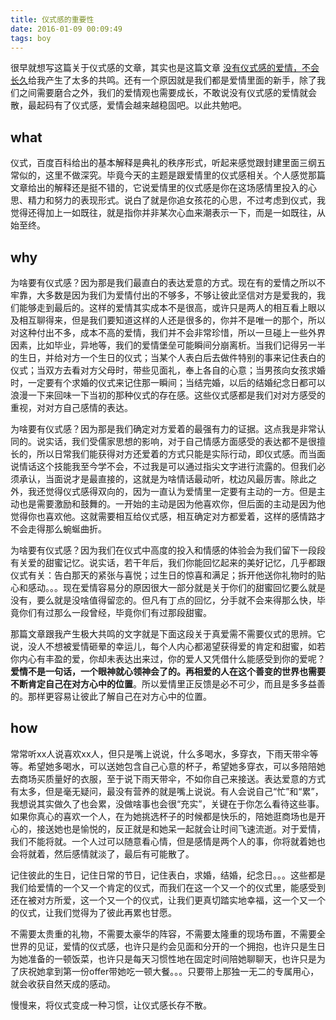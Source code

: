 ```yaml
---
title: 仪式感的重要性
date: 2016-01-09 00:09:49
tags: boy
---
```

很早就想写这篇关于仪式感的文章，其实也是这篇文章 [没有仪式感的爱情，不会长久](https://mp.weixin.qq.com/s?__biz=MzAxMjIwMjgxOQ==&mid=402019022&idx=1&sn=a6a1270ead318b8b1797365c55296398&scene=1&srcid=0#wechat_redirect)给我产生了太多的共鸣。还有一个原因就是我们都是爱情里面的新手，除了我们之间需要磨合之外，我们的爱情观也需要成长，不敢说没有仪式感的爱情就会散，最起码有了仪式感，爱情会越来越稳固吧。以此共勉吧。

<!-- more -->

## what
仪式，百度百科给出的基本解释是典礼的秩序形式，听起来感觉跟封建里面三纲五常似的，这里不做深究。毕竟今天的主题是跟爱情里的仪式感相关。个人感觉那篇文章给出的解释还是挺不错的，它说爱情里的仪式感是你在这场感情里投入的心思、精力和努力的表现形式。说白了就是你追女孩花的心思，不过考虑到仪式，我觉得还得加上一如既往，就是指你并非某次心血来潮表示一下，而是一如既往，从始至终。

## why
为啥要有仪式感？因为那是我们最直白的表达爱意的方式。现在有的爱情之所以不牢靠，大多数是因为我们为爱情付出的不够多，不够让彼此坚信对方是爱我的，我们能够走到最后的。这样的爱情其实成本不是很高，或许只是两人的相互看上眼以及相互聊得来，但是我们要知道这样的人还是很多的，你并不是唯一的那个，所以对这种付出不多，成本不高的爱情，我们并不会非常珍惜，所以一旦碰上一些外界因素，比如毕业，异地等，我们的爱情堡垒可能瞬间分崩离析。当我们记得另一半的生日，并给对方一个生日的仪式；当某个人表白后去做件特别的事来记住表白的仪式；当双方去看对方父母时，带些见面礼，奉上各自的心意；当男孩向女孩求婚时，一定要有个求婚的仪式来记住那一瞬间；当结完婚，以后的结婚纪念日都可以浪漫一下来回味一下当初的那种仪式的存在感。这些仪式感都是我们对对方感受的重视，对对方自己感情的表达。


为啥要有仪式感？因为那是我们确定对方爱着的最强有力的证据。这点我是非常认同的。说实话，我们受儒家思想的影响，对于自己情感方面感受的表达都不是很擅长的，所以日常我们能获得对方还爱着的方式只能是实际行动，即仪式感。而当面说情话这个技能我至今学不会，不过我是可以通过指尖文字进行流露的。但我们必须承认，当面说才是最直接的，这就是为啥情话最动听，枕边风最厉害。除此之外，我还觉得仪式感得双向的，因为一直认为爱情里一定要有主动的一方。但是主动也是需要激励和鼓舞的。一开始的主动是因为他喜欢你，但后面的主动是因为他觉得你也喜欢他。这就需要相互给仪式感，相互确定对方都爱着，这样的感情路才不会走得那么蜿蜒曲折。


为啥要有仪式感？因为我们在仪式中高度的投入和情感的体验会为我们留下一段段有关爱的甜蜜记忆。说实话，若干年后，我们你能回忆起来的美好记忆，几乎都跟仪式有关：告白那天的紧张与喜悦；过生日的惊喜和满足；拆开他送你礼物时的贴心和感动。。。现在爱情容易分的原因很大一部分就是关于你们的甜蜜回忆要么就是没有，要么就是没啥值得留恋的。但凡有丁点的回忆，分手就不会来得那么快，毕竟你们有过那么一段曾经，毕竟你们有过那段甜蜜。


那篇文章跟我产生极大共鸣的文字就是下面这段关于真爱需不需要仪式的思辨。它说，没人不想被爱情砸晕的幸运儿，每个人内心都渴望获得爱的肯定和甜蜜，如若你内心有丰盈的爱，你却未表达出来过，你的爱人又凭借什么能感受到你的爱呢？**爱情不是一句话，一个眼神就心领神会了的。再相爱的人在这个善变的世界也需要不断肯定自己在对方心中的位置**。所以爱情里正反馈是必不可少，而且是多多益善的。那样更容易让彼此了解自己在对方心中的位置。

## how
常常听xx人说喜欢xx人，但只是嘴上说说，什么多喝水，多穿衣，下雨天带伞等等。希望她多喝水，可以送她包含自己心意的杯子，希望她多穿衣，可以多陪陪她去商场买质量好的衣服，至于说下雨天带伞，不如你自己来接送。表达爱意的方式有太多，但是毫无疑问，最没有营养的就是嘴上说说。有人会说自己“忙”和“累”，我想说其实做久了也会累，没做啥事也会很“充实”，关键在于你怎么看待这些事。如果你真心的喜欢一个人，在为她挑选杯子的时候都是快乐的，陪她逛商场也是开心的，接送她也是愉悦的，反正就是和她呆一起就会让时间飞速流逝。对于爱情，我们不能将就。一个人过可以随意看心情，但是感情是两个人的事，你将就着她也会将就着，然后感情就淡了，最后有可能散了。


记住彼此的生日，记住日常的节日，记住表白，求婚，结婚，纪念日。。。这些都是我们给爱情的一个又一个肯定的仪式，而我们在这一个又一个的仪式里，能感受到还在被对方所爱，这一个又一个的仪式，让我们更真切踏实地幸福，这一个又一个的仪式，让我们觉得为了彼此再累也甘愿。


不需要太贵重的礼物，不需要太豪华的阵容，不需要太隆重的现场布置，不需要全世界的见证，爱情的仪式感，也许只是约会见面和分开的一个拥抱，也许只是生日为她准备的一顿饭菜，也许只是每天习惯性地在固定时间陪她聊聊天，也许只是为了庆祝她拿到第一份offer带她吃一顿大餐。。。只要带上那独一无二的专属用心，就会收获自然天成的感动。



慢慢来，将仪式变成一种习惯，让仪式感长存不散。

